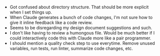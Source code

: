 - Got confused about directory structure. That should be more explicit when I set things up.
- When Claude generates a bunch of code changes, I'm not sure how to give it inline feedback like a code review.
- Seems to be disregarding my design document suggestions and such.
- I don't like having to review a humongous file. Would be much better if I could interactively code this with Claude more like a pair programmer.
- I should mention a quality check step to use everytime. Remove unused variables, run tests, run linter, summarize code changes, etc.
